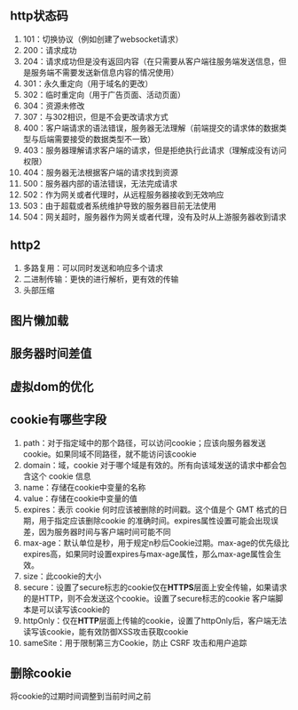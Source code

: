 ## http状态码

1. 101：切换协议（例如创建了websocket请求）
2. 200：请求成功
3. 204：请求成功但是没有返回内容（在只需要从客户端往服务端发送信息，但是服务端不需要发送新信息内容的情况使用）
4. 301：永久重定向（用于域名的更改）
5. 302：临时重定向（用于广告页面、活动页面）
6. 304：资源未修改
7. 307：与302相识，但是不会更改请求方式
8. 400：客户端请求的语法错误，服务器无法理解（前端提交的请求体的数据类型与后端需要接受的数据类型不一致）
9. 403：服务器理解请求客户端的请求，但是拒绝执行此请求（理解成没有访问权限）
10. 404：服务器无法根据客户端的请求找到资源
11. 500：服务器内部的语法错误，无法完成请求
12. 502：作为网关或者代理时，从远程服务器接收到无效响应
13. 503：由于超载或者系统维护导致的服务器目前无法使用
14. 504：网关超时，服务器作为网关或者代理，没有及时从上游服务器收到请求



## http2

1. 多路复用：可以同时发送和响应多个请求
2. 二进制传输：更快的进行解析，更有效的传输
3. 头部压缩



## 图片懒加载





## 服务器时间差值





## 虚拟dom的优化





## cookie有哪些字段

1. path：对于指定域中的那个路径，可以访问cookie；应该向服务器发送 cookie。如果同域不同路径，就不能访问该cookie
2. domain：域，cookie 对于哪个域是有效的。所有向该域发送的请求中都会包含这个 cookie 信息
3. name：存储在cookie中变量的名称
4. value：存储在cookie中变量的值
5. expires：表示 cookie 何时应该被删除的时间戳。这个值是个 GMT 格式的日期，用于指定应该删除cookie 的准确时间。expires属性设置可能会出现误差，因为服务器时间与客户端时间可能不同
6. max-age：默认单位是秒，用于规定n秒后Cookie过期。max-age的优先级比expires高，如果同时设置expires与max-age属性，那么max-age属性会生效。
7. size：此cookie的大小
8. secure：设置了secure标志的cookie仅在**HTTPS**层面上安全传输，如果请求的是HTTP，则不会发送这个cookie。设置了secure标志的cookie 客户端脚本是可以读写该cookie的 
9. httpOnly：仅在**HTTP**层面上传输的cookie，设置了httpOnly后，客户端无法读写该cookie，能有效防御XSS攻击获取cookie
10. sameSite：用于限制第三方Cookie，防止 CSRF 攻击和用户追踪



## 删除cookie

将cookie的过期时间调整到当前时间之前